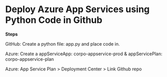 # Deploy Azure App Services using Python Code in Github

**Steps**

GitHub: Create a python file: app.py and place code in.

Azure: Create a appServiceApp: corpo-appservice-prod & appServicePlan: corpo-appservice-plan

Azure: App Service Plan > Deployment Center > Link Github repo
